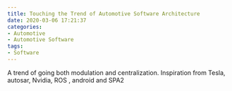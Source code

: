 ```yaml
---
title: Touching the Trend of Automotive Software Architecture
date: 2020-03-06 17:21:37
categories:
- Automotive
- Automotive Software
tags:
- Software
---
```


A trend of going both modulation and centralization.
Inspiration from Tesla, autosar, Nvidia, ROS , android and SPA2
